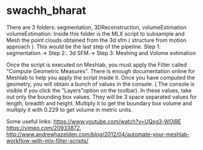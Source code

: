 # swachh_bharat
There are 3 folders:
	segmentation,
	3DReconstruction,
	volumeEstimation
volumeEstimation:
Inside this folder is the MLX script to subsample and Mesh the point clouds obtained from the 3d sfm ( structure from motion approach ). This would be the last step of the pipeline. 
Step 1: segmentation.-> Step 2:. 3d SFM.-> Step 3: Meshing and Volume estimation

Once the script is executed on Meshlab, you must apply the Filter called "Compute Geometric Measures". There is enough documentation online for Meshlab to help you apply the script inside it.
Once you have computed the geometry, you will obtain a bunch of values in the console. ( The console is visible if you click the "Layers"option on the toolbar). In these values, take out only the bounding box values. They will be 3 space separated values for length, breadth and height. Multiply it to get the boundary box volume and multiply it with 0.229 to get volume in metric units.


Some useful links: https://www.youtube.com/watch?v=UQsg3-WOj9E
https://vimeo.com/20933872, http://www.andrewhazelden.com/blog/2012/04/automate-your-meshlab-workflow-with-mlx-filter-scripts/
